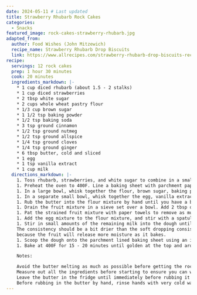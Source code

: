 ```yaml
---
date: 2024-05-11 # Last updated
title: Strawberry Rhubarb Rock Cakes
categories:
  - Snacks
featured_image: rock-cakes-strawberry-rhubarb.jpg
adapted_from:
  author: Food Wishes (John Mitzewich)
  recipe_name: Strawberry Rhubarb Drop Biscuits
  link: https://www.allrecipes.com/strawberry-rhubarb-drop-biscuits-recipe-7495124
recipe:
  servings: 12 rock cakes
  prep: 1 hour 30 minutes
  cook: 20 minutes
  ingredients_markdown: |-
    * 1 cup diced rhubarb (about 1.5 - 2 stalks)
    * 1 cup diced strawberries
    * 2 tbsp white sugar
    * 2 cups whole wheat pastry flour
    * 1/3 cup brown sugar
    * 1 1/2 tsp baking powder
    * 1/2 tsp baking soda
    * 3 tsp ground cinnamon
    * 1/2 tsp ground nutmeg
    * 1/2 tsp ground allspice
    * 1/4 tsp ground cloves
    * 1/4 tsp ground ginger
    * 6 tbsp butter, cold and sliced
    * 1 egg
    * 1 tsp vanilla extract
    * 1 cup milk
  directions_markdown: |-
    1. Toss rhubarb, strawberries, and white sugar to combine in a small bowl. Cover with cling wrap and let macerate in the fridge for 1-2 hours.
    1. Preheat the oven to 400F. Line a baking sheet with parchment paper.
    1. In a large bowl, whisk together the flour, brown sugar, baking powder, baking soda, and spices to combine.
    1. In a separate small bowl, whisk together the egg, vanilla extract, and 1/4 cup of the milk.
    1. Rub the butter into the flour mixture by hand until you have a breadcrumb consistency.
    1. Drain the fruit mixture in a sieve set over a bowl. Add 2 tbsp of the fruit syrup to the egg mixture.
    1. Pat the strained fruit mixture with paper towels to remove as much moisture as possible. Mix the fruit into the flour mixture until the fruit is coated in flour.
    1. Add the egg mixture to the flour mixture, and stir with a spatula to combine.
    1. Stir in small amounts of the remaining milk into the dough until it comes together, up to 1/4 cup of milk at a time.
    The consistency should be a bit drier than the soft dropping consistency I aim for with my [regular rock cakes](rock-cakes),
    because the fruit will release more moisture as it bakes.
    1. Scoop the dough onto the parchment lined baking sheet using an ice cream scoop, forming 12 rough dough balls. The goal is not a perfect ball, because we want the craggy texture of a rock cake.
    1. Bake at 400F for 15 - 20 minutes until golden at the top and around the edges. If you tap the bottom of a rock cake, it should sound hollow. Cool on a wire rack.

    Notes:

    Avoid the butter melting as much as possible before getting the rock cakes into the oven.
    Measure out all the ingredients before starting to ensure you can work quickly once the butter is rubbed in.
    Leave the butter in the fridge until immediately before rubbing it into flour.
    Before rubbing in the butter by hand, rinse hands with very cold water to make your hands as cold as possible.
---
```

